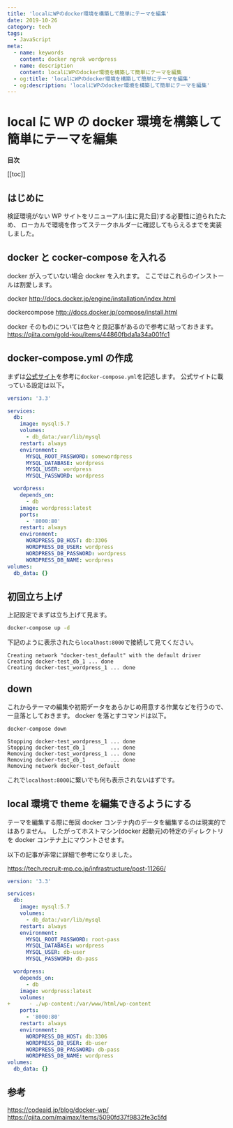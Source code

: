 ```yaml
---
title: 'localにWPのdocker環境を構築して簡単にテーマを編集'
date: 2019-10-26
category: tech
tags:
  - JavaScript
meta:
  - name: keywords
    content: docker ngrok wordpress
  - name: description
    content: localにWPのdocker環境を構築して簡単にテーマを編集
  - og:title: 'localにWPのdocker環境を構築して簡単にテーマを編集'
  - og:description: 'localにWPのdocker環境を構築して簡単にテーマを編集'
---
```


# local に WP の docker 環境を構築して簡単にテーマを編集

**目次**

[[toc]]

## はじめに

検証環境がない WP サイトをリニューアル(主に見た目)する必要性に迫られたため、
ローカルで環境を作ってステークホルダーに確認してもらえるまでを実装しました。

## docker と cocker-compose を入れる

docker が入っていない場合 docker を入れます。
ここではこれらのインストールは割愛します。

docker
http://docs.docker.jp/engine/installation/index.html

dockercompose
http://docs.docker.jp/compose/install.html

docker そのものについては色々と良記事があるので参考に貼っておきます。
https://qiita.com/gold-kou/items/44860fbda1a34a001fc1

## docker-compose.yml の作成

まずは[公式サイト](https://docs.docker.com/compose/wordpress/)を参考に`docker-compose.yml`を記述します。
公式サイトに載っている設定は以下。

```yml
version: '3.3'

services:
  db:
    image: mysql:5.7
    volumes:
      - db_data:/var/lib/mysql
    restart: always
    environment:
      MYSQL_ROOT_PASSWORD: somewordpress
      MYSQL_DATABASE: wordpress
      MYSQL_USER: wordpress
      MYSQL_PASSWORD: wordpress

  wordpress:
    depends_on:
      - db
    image: wordpress:latest
    ports:
      - '8000:80'
    restart: always
    environment:
      WORDPRESS_DB_HOST: db:3306
      WORDPRESS_DB_USER: wordpress
      WORDPRESS_DB_PASSWORD: wordpress
      WORDPRESS_DB_NAME: wordpress
volumes:
  db_data: {}
```

## 初回立ち上げ

上記設定でまずは立ち上げて見ます。

```bash
docker-compose up -d
```

下記のように表示されたら`localhost:8000`で接続して見てください。

```
Creating network "docker-test_default" with the default driver
Creating docker-test_db_1 ... done
Creating docker-test_wordpress_1 ... done
```

## down

これからテーマの編集や初期データをあらかじめ用意する作業などを行うので、一旦落としておきます。
docker を落とすコマンドは以下。

```bash
docker-compose down
```

```
Stopping docker-test_wordpress_1 ... done
Stopping docker-test_db_1        ... done
Removing docker-test_wordpress_1 ... done
Removing docker-test_db_1        ... done
Removing network docker-test_default
```

これで`localhost:8000`に繋いでも何も表示されないはずです。

## local 環境で theme を編集できるようにする

テーマを編集する際に毎回 docker コンテナ内のデータを編集するのは現実的ではありません。
したがってホストマシン(docker 起動元)の特定のディレクトリを docker コンテナ上にマウントさせます。

以下の記事が非常に詳細で参考になりました。

https://tech.recruit-mp.co.jp/infrastructure/post-11266/

```yml
version: '3.3'

services:
  db:
    image: mysql:5.7
    volumes:
      - db_data:/var/lib/mysql
    restart: always
    environment:
      MYSQL_ROOT_PASSWORD: root-pass
      MYSQL_DATABASE: wordpress
      MYSQL_USER: db-user
      MYSQL_PASSWORD: db-pass

  wordpress:
    depends_on:
      - db
    image: wordpress:latest
    volumes:
+      - ./wp-content:/var/www/html/wp-content
    ports:
      - '8000:80'
    restart: always
    environment:
      WORDPRESS_DB_HOST: db:3306
      WORDPRESS_DB_USER: db-user
      WORDPRESS_DB_PASSWORD: db-pass
      WORDPRESS_DB_NAME: wordpress
volumes:
  db_data: {}

```

## 参考

https://codeaid.jp/blog/docker-wp/
https://qiita.com/maimax/items/5090fd37f9832fe3c5fd

